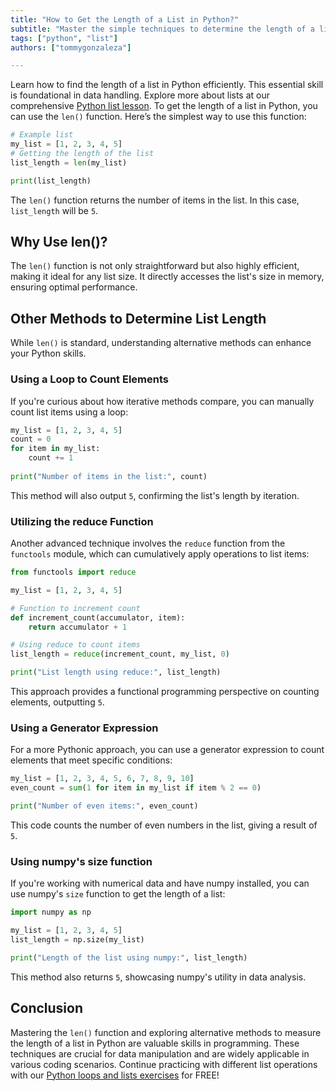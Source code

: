 ```yaml
---
title: "How to Get the Length of a List in Python?"
subtitle: "Master the simple techniques to determine the length of a list in Python. Perfect for beginners!"
tags: ["python", "list"]
authors: ["tommygonzaleza"]

---
```


Learn how to find the length of a list in Python efficiently. This essential skill is foundational in data handling. Explore more about lists at our comprehensive [Python list lesson](https://4geeks.com/lesson/what-is-a-python-list). To get the length of a list in Python, you can use the `len()` function. Here’s the simplest way to use this function:

```py runable=true
# Example list
my_list = [1, 2, 3, 4, 5]
# Getting the length of the list
list_length = len(my_list)

print(list_length)
```

The `len()` function returns the number of items in the list. In this case, `list_length` will be `5`.

## Why Use len()?

The `len()` function is not only straightforward but also highly efficient, making it ideal for any list size. It directly accesses the list's size in memory, ensuring optimal performance.

## Other Methods to Determine List Length

While `len()` is standard, understanding alternative methods can enhance your Python skills.

### Using a Loop to Count Elements

If you're curious about how iterative methods compare, you can manually count list items using a loop:

```py runable=true
my_list = [1, 2, 3, 4, 5]
count = 0
for item in my_list:
    count += 1
		
print("Number of items in the list:", count)
```

This method will also output `5`, confirming the list's length by iteration.

### Utilizing the reduce Function

Another advanced technique involves the `reduce` function from the `functools` module, which can cumulatively apply operations to list items:

```py runable=true
from functools import reduce

my_list = [1, 2, 3, 4, 5]

# Function to increment count
def increment_count(accumulator, item):
    return accumulator + 1

# Using reduce to count items
list_length = reduce(increment_count, my_list, 0)

print("List length using reduce:", list_length)
```

This approach provides a functional programming perspective on counting elements, outputting `5`.

### Using a Generator Expression

For a more Pythonic approach, you can use a generator expression to count elements that meet specific conditions:

```py runable=true
my_list = [1, 2, 3, 4, 5, 6, 7, 8, 9, 10]
even_count = sum(1 for item in my_list if item % 2 == 0)

print("Number of even items:", even_count)
```

This code counts the number of even numbers in the list, giving a result of `5`.

### Using numpy's size function

If you're working with numerical data and have numpy installed, you can use numpy's `size` function to get the length of a list:

```py runable=true
import numpy as np

my_list = [1, 2, 3, 4, 5]
list_length = np.size(my_list)

print("Length of the list using numpy:", list_length)
```

This method also returns `5`, showcasing numpy's utility in data analysis.

## Conclusion

Mastering the `len()` function and exploring alternative methods to measure the length of a list in Python are valuable skills in programming. These techniques are crucial for data manipulation and are widely applicable in various coding scenarios. Continue practicing with different list operations with our [Python loops and lists exercises](https://4geeks.com/interactive-exercise/python-loops-lists-exercises) for FREE!